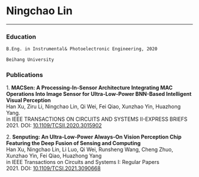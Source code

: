 # Ningchao Lin  
_____

### Education
```markdown
B.Eng. in Instrumental& Photoelectronic Engineering, 2020

Beihang University
```

### Publications

1\. **MACSen: A Processing-In-Sensor Architecture Integrating MAC Operations Into Image Sensor for Ultra-Low-Power BNN-Based Intelligent Visual Perception**  
Han Xu, Ziru Li, Ningchao Lin, Qi Wei, Fei Qiao, Xunzhao Yin, Huazhong Yang.  
in IEEE TRANSACTIONS ON CIRCUITS AND SYSTEMS II-EXPRESS BRIEFS      
2021. DOI: [10.1109/TCSII.2020.3015902](https://ieeexplore.ieee.org/document/9164893)

2\. **Senputing: An Ultra-Low-Power Always-On Vision Perception Chip Featuring the Deep Fusion of Sensing and Computing**  
Han Xu, Ningchao Lin, Li Luo, Qi Wei, Runsheng Wang, Cheng Zhuo, Xunzhao Yin, Fei Qiao, Huazhong Yang  
in IEEE Transactions on Circuits and Systems I: Regular Papers  
2021. DOI: [10.1109/TCSI.2021.3090668](https://ieeexplore.ieee.org/document/9464962)
